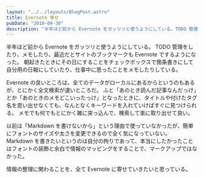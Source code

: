 ```yaml
---
layout: "../../layouts/BlogPost.astro"
title: Evernote 寄せ
pubDate: "2018-09-30"
description: "半年ほど前から Evernote をガッツリと使うようにしている。TODO 管理をしたり、メモしたり、最近だとサイトのブックマークも Evernote でするようになった。朝起きたときにその日にすること…"
---
```


半年ほど前から Evernote をガッツリと使うようにしている。
TODO 管理をしたり、メモしたり、最近だとサイトのブックマークも Evernote でするようになった。
朝起きたときにその日にすることをチェックボックスで箇条書きにして自分用の日報にしていたり、仕事中に思ったことをメモしたりしている。

Evernote の良いところは、全てのデータがローカルにあるからというのもあるが、とにかく全文検索が速いところだ。
ふと「あのとき読んだ記事なんだっけ」とか「あのときのメモどこいったっけ」となったときに、タイトルや付けたタグ名を思い出せなくても、なんとなくキーワードを入れていけばすぐに見つけられる。
メモでも何でもとにかく雑に突っ込んで、検索して楽に取り出せて良い。

以前は「Markdown を書けないから」という理由で使っていなかったが、簡単にフォントのサイズや太さを変更できるので全く気になっていない。
Markdown を書きたいというのは自分の拘りであって、本当にしたかったことはフォントの装飾と余白で情報のマッピングをすることで、マークアップではなかった。

情報の整理に関わることを、全て Evernote に寄せていきたいと思っている。
